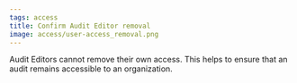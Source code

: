 ```yaml
---
tags: access
title: Confirm Audit Editor removal
image: access/user-access_removal.png
---
```


Audit Editors cannot remove their own access. This helps to ensure that an audit remains accessible to an organization.

